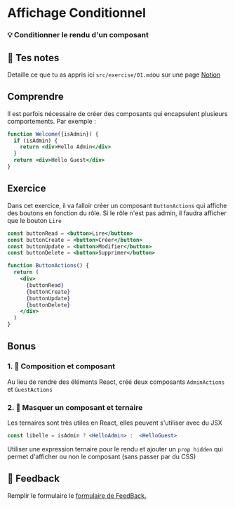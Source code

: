 # Affichage Conditionnel

### 💡 Conditionner le rendu d'un composant

## 📝 Tes notes

Detaille ce que tu as appris ici
`src/exercise/01.md`ou sur une page [Notion](https://go.mikecodeur.com/course-notes-template)

## Comprendre

Il est parfois nécessaire de créer des composants qui encapsulent plusieurs
comportements. Par exemple :

```jsx
function Welcome({isAdmin}) {
  if (isAdmin) {
    return <div>Hello Admin</div>
  }
  return <div>Hello Guest</div>
}
```

## Exercice

Dans cet exercice, il va falloir créer un composant `ButtonActions` qui
affiche des boutons en fonction du rôle. Si le rôle n'est pas admin, il faudra
afficher que le bouton `Lire`

```jsx
const buttonRead = <button>Lire</button>
const buttonCreate = <button>Créer</button>
const buttonUpdate = <button>Modifier</button>
const buttonDelete = <button>Supprimer</button>

function ButtonActions() {
  return (
    <div>
      {buttonRead}
      {buttonCreate}
      {buttonUpdate}
      {buttonDelete}
    </div>
  )
}
```

## Bonus

### 1. 🚀 Composition et composant

Au lieu de rendre des éléments React, créé deux composants `AdminActions` et
`GuestActions`

### 2. 🚀 Masquer un composant et ternaire

Les ternaires sont très utiles en React, elles peuvent s'utiliser avec du JSX

```jsx
const libelle = isAdmin ? <HelloAdmin> :  <HelloGuest>
```

Utiliser une expression ternaire pour le rendu et ajouter un `prop hidden` qui
permet d'afficher ou non le composant (sans passer par du CSS)

## 🐜 Feedback

Remplir le formulaire le
[formulaire de FeedBack.](https://go.mikecodeur.com/cours-react-avis?entry.1430994900=React%20Fondamentaux&entry.533578441=06%20Affichage%20Conditionnel)
